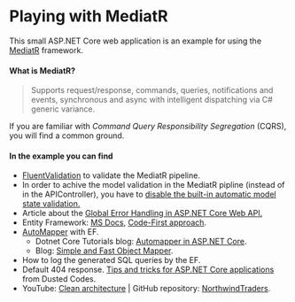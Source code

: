 # Playing with MediatR

This small ASP.NET Core web application is an example for using the [MediatR](https://github.com/jbogard/MediatR "MediatR") framework.

#### What is MediatR?
> Supports request/response, commands, queries, notifications and events, synchronous and async with intelligent dispatching via C# generic variance.

If you are familiar with *Command Query Responsibility Segregation* (CQRS), you will find a common ground.

#### In the example you can find

- [FluentValidation](https://fluentvalidation.net "FluentValidation") to validate the MediatR pipeline.
- In order to achive the model validation in the MediatR pipline (instead of in the APIController), you have to [disable the built-in automatic model state validation.](https://www.talkingdotnet.com/disable-automatic-model-state-validation-in-asp-net-core-2-1 "disable the built-in automatic model state validation")
- Article about the [Global Error Handling in ASP.NET Core Web API.](https://code-maze.com/global-error-handling-aspnetcore "Global Error Handling in ASP.NET Core Web API")
- Entity Framework: [MS Docs](https://docs.microsoft.com/en-us/ef/core/index "MS Docs"), [Code-First approach](https://code-maze.com/net-core-web-api-ef-core-code-first/ "Code-First approach").
- [AutoMapper](https://github.com/AutoMapper/AutoMapper "AutoMapper") with EF.
  - Dotnet Core Tutorials blog: [Automapper in ASP.NET Core](https://dotnetcoretutorials.com/2017/09/23/using-automapper-asp-net-core "Automapper in ASP.NET Core").
  - Blog: [Simple and Fast Object Mapper](https://rehansaeed.com/a-simple-and-fast-object-mapper "Simple and Fast Object Mapper").
- How to log the generated SQL queries by the EF.
- Default 404 response. [Tips and tricks for ASP.NET Core applications](https://dusted.codes/advanced-tips-and-tricks-for-aspnet-core-applications "Tips and tricks for ASP.NET Core applications") from Dusted Codes.
- YouTube: [Clean architecture](https://www.youtube.com/watch?v=RQve_bD8X_M "Clean architecture") | GitHub repository: [NorthwindTraders](https://github.com/JasonGT/NorthwindTraders "NorthwindTraders").
